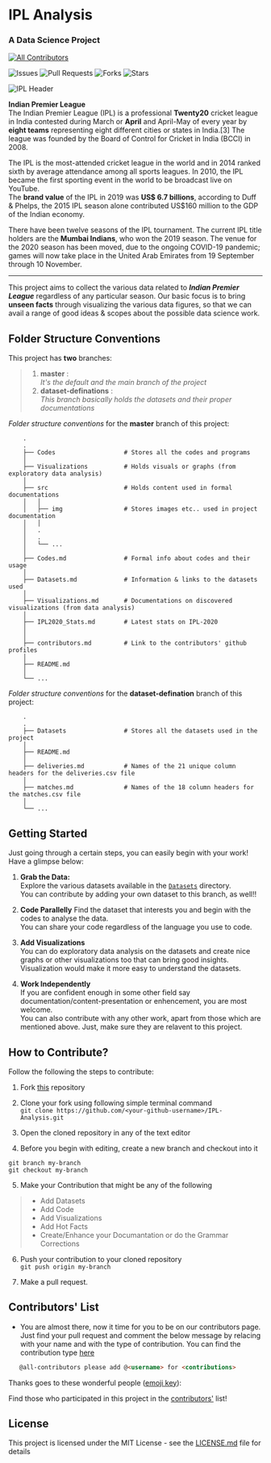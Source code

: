 # IPL Analysis  

### A Data Science Project  

 <!-- ALL-CONTRIBUTORS-BADGE:START - Do not remove or modify this section -->
[![All Contributors](https://img.shields.io/badge/all_contributors-1-orange.svg?style=flat-square)](#contributors-)
<!-- ALL-CONTRIBUTORS-BADGE:END -->  
  
![Issues](https://img.shields.io/github/issues/Team-thedatatribune/IPL-Analysis?style=for-the-badge)
![Pull Requests](https://img.shields.io/github/issues-pr/Team-thedatatribune/IPL-Analysis?style=for-the-badge)
![Forks](https://img.shields.io/github/forks/Team-thedatatribune/IPL-Analysis?style=for-the-badge)
![Stars](https://img.shields.io/github/stars/Team-thedatatribune/IPL-Analysis?style=for-the-badge)
<!--
![All Contributors](https://img.shields.io/badge/all_contributors-1-orange.svg?style=for-the-badge)
-->


![IPL Header](./src/img/header.png)  
  
**Indian Premier League**  
The Indian Premier League (IPL) is a professional **Twenty20** cricket league in India contested during March or **April** and April-May of every year by **eight teams** representing eight different cities or states in India.[3] The league was founded by the Board of Control for Cricket in India (BCCI) in 2008.  
  
The IPL is the most-attended cricket league in the world and in 2014 ranked sixth by average attendance among all sports leagues. In 2010, the IPL became the first sporting event in the world to be broadcast live on YouTube.   
The **brand value** of the IPL in 2019 was **US$ 6.7 billions**, according to Duff & Phelps, the 2015 IPL season alone contributed US$160 million to the GDP of the Indian economy.   
  
There have been twelve seasons of the IPL tournament. The current IPL title holders are the **Mumbai Indians**, who won the 2019 season. The venue for the 2020 season has been moved, due to the ongoing COVID-19 pandemic; games will now take place in the United Arab Emirates from 19 September through 10 November.  

---

This project aims to collect the various data related to _**Indian Premier League**_ regardless of any particular season. Our basic focus is to bring **unseen facts** through visualizing the various data figures, so that we can avail a range of good ideas & scopes about the possible data science work.  

## Folder Structure Conventions

This project has **two** branches:  

> 1. **master** :  
>   _It's the default and the main branch of the project_
> 2. **dataset-definations** :  
>   _This branch basically holds the datasets and their proper documentations_  

  
_Folder structure conventions_ for the **master** branch of this project:  

```
    .
    .
    ├── Codes                   # Stores all the codes and programs
    │
    ├── Visualizations          # Holds visuals or graphs (from exploratory data analysis)
    │
    ├── src                     # Holds content used in formal documentations
    │   │
    │   ├── img                 # Stores images etc.. used in project documentation
    │   │
    │   .
    │   .
    │   └── ...         
    │
    ├── Codes.md                # Formal info about codes and their usage
    │
    ├── Datasets.md             # Information & links to the datasets used
    │
    ├── Visualizations.md       # Documentations on discovered visualizations (from data analysis)   
    │   
    ├── IPL2020_Stats.md        # Latest stats on IPL-2020
    │
    │
    ├── contributors.md         # Link to the contributors' github profiles
    │
    ├── README.md                  
    │
    └── ...
```
  

_Folder structure conventions_ for the **dataset-defination** branch of this project:   
  
```
    .
    .
    ├── Datasets                # Stores all the datasets used in the project
    │
    ├── README.md
    │
    ├── deliveries.md           # Names of the 21 unique column headers for the deliveries.csv file
    │
    ├── matches.md              # Names of the 18 column headers for the matches.csv file
    │
    └── ...
```  
  
  
## Getting Started

 Just going through a certain steps, you can easily begin with your work!  
 Have a glimpse below:  

 1. **Grab the Data:**  
 Explore the various datasets available in the [```Datasets```](https://github.com/Team-thedatatribune/IPL-Analysis/tree/dataset-defination) directory.  
 You can contribute by adding your own dataset to this branch, as well!!  

 2. **Code Parallelly**
 Find the dataset that interests you and begin with the codes to analyse the data.  
 You can share your code regardless of the language you use to code.  

 3. **Add Visualizations**  
 You can do exploratory data analysis on the datasets and create nice graphs or other visualizations too that can bring good insights.  
 Visualization would make it more easy to understand the datasets.  

 4. **Work Independently**  
 If you are confident enough in some other field say documentation/content-presentation or enhencement, you are most welcome.  
 You can also contribute with any other work, apart from those which are mentioned above. Just, make sure they are relavent to this project.
  

## How to Contribute?

Follow the following the steps to contribute:  
1. Fork [this](https://github.com/Team-thedatatribune/IPL-Analysis) repository

2. Clone your fork using following simple terminal command  
```git clone https://github.com/<your-github-username>/IPL-Analysis.git```

3. Open the cloned repository in any of the text editor

4. Before you begin with editing, create a new branch and checkout into it
```
git branch my-branch
git checkout my-branch
```

5. Make your Contribution that might be any of the following  
> * Add Datasets  
> * Add Code  
> * Add Visualizations  
> * Add Hot Facts  
> * Create/Enhance your Documantation or do the Grammar Corrections  
  
6. Push your contribution to your cloned repository  
```git push origin my-branch```  

7. Make a pull request.

## Contributors' List

* You are almost there, now it time for you to be on our contributors page. Just find your pull request and comment the below message by relacing <username> with your name and <contributors> with the type of contribution. You can find the contribution type [here](https://allcontributors.org/docs/en/emoji-key)
  
```markdown
   @all-contributors please add @<username> for <contributions>
```
Thanks goes to these wonderful people ([emoji key](https://allcontributors.org/docs/en/emoji-key)):  
  
<!-- 
Don't forget to add your name into the ```Contributors.md``` in following format:  
```* [Your Name](https://github.com/<your-github-username>/)```  
-->
Find those who participated in this project in the [contributors'](./contributors.md) list!  

## License

This project is licensed under the MIT License - see the [LICENSE.md](LICENSE.md) file for details
